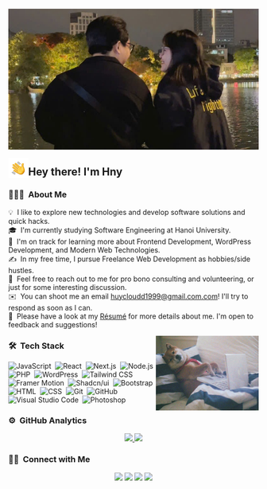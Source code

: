 ![Profile Banner](https://github.com/huycloud1999/huycloud1999/blob/main/main2.jpg)

<img alt="Night Coding" src="./Hand Wave.gif" width='40' align="left"/><h2>Hey there! I'm Hny </h2>

### 👨🏻‍💻 &nbsp;About Me

💡 &nbsp;I like to explore new technologies and develop software solutions and quick hacks.\
🎓 &nbsp;I'm currently studying Software Engineering at Hanoi University.\
🌱 &nbsp;I'm on track for learning more about Frontend Development, WordPress Development, and Modern Web Technologies.\
✍️ &nbsp;In my free time, I pursue Freelance Web Development as hobbies/side hustles.\
💬 &nbsp;Feel free to reach out to me for pro bono consulting and volunteering, or just for some interesting discussion.\
✉️ &nbsp;You can shoot me an email huycloudd1999@gmail.com.com! I'll try to respond as soon as I can.\
📄 &nbsp;Please have a look at my [Résumé](https://sieubuong.vercel.app/) for more details about me. I'm open to feedback and suggestions!

<img alt="Night Coding" src="./code.gif" align="right"  style="height: 150px; @media (max-width: 768px) {height: 100px; }"/>

### 🛠 &nbsp;Tech Stack

![JavaScript](https://img.shields.io/badge/-JavaScript-05122A?style=flat&logo=javascript)&nbsp;
![React](https://img.shields.io/badge/-React-05122A?style=flat&logo=react)&nbsp;
![Next.js](https://img.shields.io/badge/-Next.js-05122A?style=flat&logo=next.js)&nbsp;
![Node.js](https://img.shields.io/badge/-Node.js-05122A?style=flat&logo=node.js)&nbsp;
![PHP](https://img.shields.io/badge/-PHP-05122A?style=flat&logo=php&logoColor=777BB4)&nbsp;
![WordPress](https://img.shields.io/badge/-WordPress-05122A?style=flat&logo=wordpress&logoColor=21759B)&nbsp;
![Tailwind CSS](https://img.shields.io/badge/-Tailwind%20CSS-05122A?style=flat&logo=tailwind-css&logoColor=38B2AC)&nbsp;
![Framer Motion](https://img.shields.io/badge/-Framer%20Motion-05122A?style=flat&logo=framer)&nbsp;
![Shadcn/ui](https://img.shields.io/badge/-Shadcn/ui-05122A?style=flat&logo=shadcnui)&nbsp;
![Bootstrap](https://img.shields.io/badge/-Bootstrap-05122A?style=flat&logo=bootstrap&logoColor=563D7C)\
![HTML](https://img.shields.io/badge/-HTML-05122A?style=flat&logo=HTML5)&nbsp;
![CSS](https://img.shields.io/badge/-CSS-05122A?style=flat&logo=CSS3&logoColor=1572B6)&nbsp;
![Git](https://img.shields.io/badge/-Git-05122A?style=flat&logo=git)&nbsp;
![GitHub](https://img.shields.io/badge/-GitHub-05122A?style=flat&logo=github)&nbsp;
![Visual Studio Code](https://img.shields.io/badge/-Visual%20Studio%20Code-05122A?style=flat&logo=visual-studio-code&logoColor=007ACC)&nbsp;
![Photoshop](https://img.shields.io/badge/-Photoshop-05122A?style=flat&logo=adobe-photoshop)&nbsp;

### ⚙️ &nbsp;GitHub Analytics

<p align="center">
<a href="https://github.com/huycloud1999">
  <img height="180em" src="https://github-readme-stats-eight-theta.vercel.app/api?username=huycloud1999&show_icons=true&theme=algolia&include_all_commits=true&count_private=true"/>
  <img height="180em" src="https://github-readme-stats-eight-theta.vercel.app/api/top-langs/?username=huycloud1999&layout=compact&langs_count=8&theme=algolia"/>
</a>
</p>

### 🤝🏻 &nbsp;Connect with Me

<p align="center">
<a href="https://www.facebook.com/hny2801"><img src="https://img.shields.io/badge/-Facebook-1877F2?style=flat&logo=Facebook&logoColor=white"/></a>
<a href="https://sieubuong.vercel.app/"><img src="https://img.shields.io/badge/-Portfolio-3423A6?style=flat&logo=Google-Chrome&logoColor=white"/></a>
<a href="mailto:huycloud1999@gmail.com"><img src="https://img.shields.io/badge/-Gmail-D14836?style=flat&logo=Gmail&logoColor=white"/></a>
<a href="tel:+84394360810"><img src="https://img.shields.io/badge/-Phone-25D366?style=flat&logo=WhatsApp&logoColor=white"/></a>
</p>
